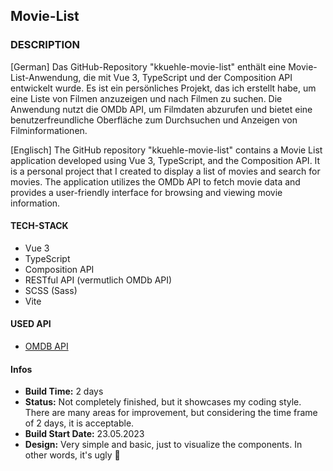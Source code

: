 ## Movie-List

### DESCRIPTION

[German]
Das GitHub-Repository "kkuehle-movie-list" enthält eine Movie-List-Anwendung, die mit Vue 3, TypeScript und der Composition API entwickelt wurde. Es ist ein persönliches Projekt, das ich erstellt habe, um eine Liste von Filmen anzuzeigen und nach Filmen zu suchen. Die Anwendung nutzt die OMDb API, um Filmdaten abzurufen und bietet eine benutzerfreundliche Oberfläche zum Durchsuchen und Anzeigen von Filminformationen.

[Englisch]
The GitHub repository "kkuehle-movie-list" contains a Movie List application developed using Vue 3, TypeScript, and the Composition API. It is a personal project that I created to display a list of movies and search for movies. The application utilizes the OMDb API to fetch movie data and provides a user-friendly interface for browsing and viewing movie information.

#### TECH-STACK

- Vue 3
- TypeScript
- Composition API
- RESTful API (vermutlich OMDb API)
- SCSS (Sass)
- Vite

#### USED API

- [OMDB API](https://www.omdbapi.com)

#### Infos

- **Build Time:** 2 days
- **Status:** Not completely finished, but it showcases my coding style. There are many areas for improvement, but considering the time frame of 2 days, it is acceptable.
- **Build Start Date:** 23.05.2023
- **Design:** Very simple and basic, just to visualize the components. In other words, it's ugly 🤣
